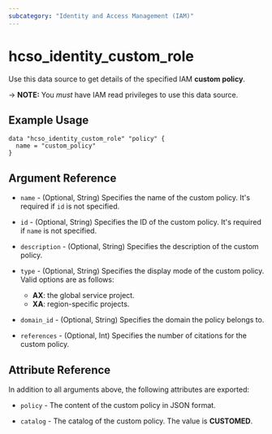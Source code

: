 ```yaml
---
subcategory: "Identity and Access Management (IAM)"
---
```


# hcso_identity_custom_role

Use this data source to get details of the specified IAM **custom policy**.

-> **NOTE:** You *must* have IAM read privileges to use this data source.

## Example Usage

```hcl
data "hcso_identity_custom_role" "policy" {
  name = "custom_policy"
}
```

## Argument Reference

* `name` - (Optional, String) Specifies the name of the custom policy. It's required if `id` is not specified.

* `id` - (Optional, String) Specifies the ID of the custom policy. It's required if `name` is not specified.

* `description` - (Optional, String) Specifies the description of the custom policy.

* `type` - (Optional, String) Specifies the display mode of the custom policy. Valid options are as follows:
  + **AX**: the global service project.
  + **XA**: region-specific projects.

* `domain_id` - (Optional, String) Specifies the domain the policy belongs to.

* `references` - (Optional, Int) Specifies the number of citations for the custom policy.

## Attribute Reference

In addition to all arguments above, the following attributes are exported:

* `policy` - The content of the custom policy in JSON format.

* `catalog` - The catalog of the custom policy. The value is **CUSTOMED**.
